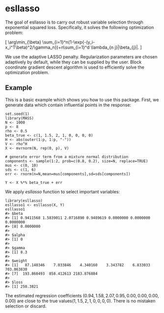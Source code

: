 
<!-- README.md is generated from README.Rmd. Please edit that file -->

# esllasso

The goal of esllasso is to carry out robust variable selection through
exponential squared loss. Specifically, it solves the following
optimization problem:

\[
\arg\min_{\beta} \sum_{i=1}^n(1-\exp\{-(y_i-x_i^T\beta)^2/\gamma_n\})+n\sum_{i=1}^d \lambda_{n j}|\beta_{j}|.
\]

We use the adaptive LASSO penalty. Regularization parameters are chosen
adaptively by default, while they can be supplied by the user. Block
coordinate gradient descent algorithm is used to efficiently solve the
optimization problem.

<!-- ## Installation -->

<!-- You can install the released version of esllasso from [CRAN](https://CRAN.R-project.org) with: -->

<!-- ``` r -->

<!-- install.packages("esllasso") -->

<!-- ``` -->

## Example

This is a basic example which shows you how to use this package. First, we generate data which contain influential points in the response: 

```
set.seed(1)
library(MASS)
N <- 1000
p <- 8
rho <- 0.5
beta_true <- c(1, 1.5, 2, 1, 0, 0, 0, 0)
H <- abs(outer(1:p, 1:p, "-"))
V <- rho^H
X <- mvrnorm(N, rep(0, p), V)

# generate error term from a mixture normal distribution
components <- sample(1:2, prob=c(0.8, 0.2), size=N, replace=TRUE)
mus <- c(0, 10)
sds <- c(1, 6)
err <- rnorm(n=N,mean=mus[components],sd=sds[components])

Y <- X %*% beta_true + err
```

We apply *esllasso* function to select important variables:
```
library(esllasso)
esllasso1 <- esllasso(X, Y)
esllasso1
#> $beta
#> [1] 0.9411568 1.5839011 2.0716890 0.9489619 0.0000000 0.0000000 0.0000000
#> [8] 0.0000000
#> 
#> $alpha
#> [1] 0
#> 
#> $gamma
#> [1] 8.3
#> 
#> $weight
#> [1]   87.140346    7.033846    4.340160    3.343782    6.833033  703.863830
#> [7]  193.860493  858.412613 2183.876884
#> 
#> $loss
#> [1] 250.3821
```
The estimated regression coefficients $(0.94, 1.58, 2.07, 0.95, 0.00, 0.00, 0.00, 0.00)$ are close to the true values$(1, 1.5, 2, 1, 0, 0, 0, 0)$. There is no mistaken selection or discard. 